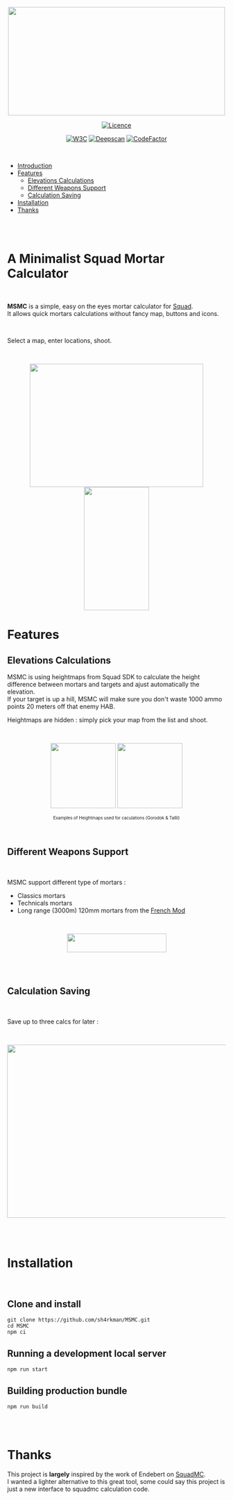 
 <p align="center">
   <img width="500" height="250" src="https://i.imgur.com/AvOk3yK.png">
 </p>

<p align="center">


</p>

<p align="center">
  <a href="https://github.com/sh4rkman/MSMC/blob/master/LICENSE"><img src="https://img.shields.io/github/license/Naereen/StrapDown.js.svg" alt="Licence"></a>
</p>
<p align="center">
  <a href="https://validator.w3.org/nu/?doc=https%3A%2F%2Fmortar.sharkman.info%2F"><img src="https://img.shields.io/badge/W3C-Good-green.svg" alt="W3C"></a>
  <a href="https://deepscan.io/dashboard#view=project&tid=12376&pid=15404&bid=306486"><img src="https://deepscan.io/api/teams/12376/projects/15404/branches/306486/badge/grade.svg" alt="Deepscan"></a>
  <a href="https://www.codefactor.io/repository/github/sh4rkman/msmc"><img src="https://www.codefactor.io/repository/github/sh4rkman/msmc/badge" alt="CodeFactor"></a>
</p>



</br>



- [Introduction](#introduction)
- [Features](#le-projet)
  - [Elevations Calculations](#le-projet)
  - [Different Weapons Support](#les-données)
  - [Calculation Saving](#les-technologies)
- [Installation](#Installation)
- [Thanks](#Thanks)  

  

</br>
</br>

# A Minimalist Squad Mortar Calculator



</br>

**MSMC** is a simple, easy on the eyes mortar calculator for <a href="https://joinsquad.com/">Squad</a>.  
It allows quick mortars calculations without fancy map, buttons and icons.
 
</br>

Select a map, enter locations, shoot.

</br>
 
 
<p align="center">
  <img width="400" height="284" src="https://i.imgur.com/icCrf1q.png">
  <img width="150" height="284" src="https://i.imgur.com/05Iszff.png">
</p>

# **Features**


## **Elevations Calculations**

MSMC is using heightmaps from Squad SDK to calculate the height difference between mortars and targets and ajust automatically the elevation.  
If your target is up a hill, MSMC will make sure you don't waste 1000 ammo points 20 meters off that enemy HAB.

Heightmaps are hidden : simply pick your map from the list and shoot.

</br>

<p align="center">
  <img width="150" height="150" src="https://github.com/sh4rkman/MSMC/blob/master/src/img/heightmaps/gorodok.jpg?raw=true">
  <img width="150" height="150" src="https://github.com/sh4rkman/MSMC/blob/master/src/img/heightmaps/tallil.jpg?raw=true">
</p>
<p align="center"><sub><sup>Examples of Heightmaps used for caculations (Gorodok & Tallil)</sub></sup></p>


</br>

## **Different Weapons Support**

</br>


MSMC support different type of mortars :
- Classics mortars
- Technicals mortars
- Long range (3000m) 120mm mortars from the <a href="https://smf.tactical-collective.com/">French Mod</a>

 </br>
 <p align="center">
   <img width="229" height="43" src="https://i.imgur.com/QVUnpec.png">
 </p>

 </br></br>


## **Calculation Saving**

</br>

Save up to three calcs for later :

 </br>

 <p align="center">
   <img width="523" height="399" src="https://i.imgur.com/24gnFal.gif">
 </p>

 </br></br>

# Installation
</br>


## Clone and install

```
git clone https://github.com/sh4rkman/MSMC.git
cd MSMC
npm ci
```

## Running a development local server
```
npm run start
```

## Building production bundle
```
npm run build
```

</br></br>

# Thanks

This project is **largely** inspired by the work of Endebert on <a href="https://github.com/Endebert/squadmc">SquadMC</a>.  
I wanted a lighter alternative to this great tool, some could say this project is just a new interface to squadmc calculation code.


